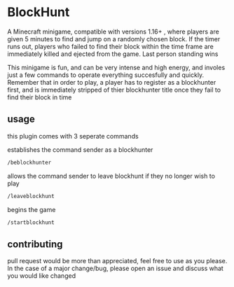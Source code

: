 # BlockHunt
A Minecraft minigame, compatible with versions 1.16+ , where players are given 5 minutes to find and jump on a randomly chosen block. If the timer runs out, players who failed to find their block within the time frame are immediately killed and ejected from the game. Last person standing wins

This minigame is fun, and can be very intense and high energy, and involes just a few commands to operate everything succesfully and quickly. 
Remember that in order to play, a player has to register as a blockhunter first, and is immediately stripped of thier blockhunter title once they fail to find their block in time

## usage
this plugin comes with 3 seperate commands

establishes the command sender as a blockhunter
```bash
/beblockhunter
```
allows the command sender to leave blockhunt if they no longer wish to play
```bash
/leaveblockhunt
```
begins the game
```bash
/startblockhunt
```
## contributing
pull request would be more than appreciated, feel free to use as you please. In the case of a major change/bug, please 
open an issue and discuss what you would like changed
